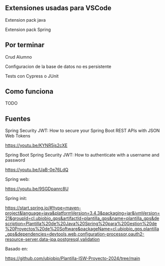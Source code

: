 ## Extensiones usadas para VSCode

Extension pack java

Extension pack Spring

## Por terminar

Crud Alumno

Configuracion de la base de datos no es persistente

Tests con Cypress o JUnit

## Como funciona 
TODO

## Fuentes
Spring Security JWT: How to secure your Spring Boot REST APIs with JSON Web Tokens

  https://youtu.be/KYNR5js2cXE
  
Spring Boot Spring Security JWT: How to authenticate with a username and password

  https://youtu.be/UaB-0e76LdQ
  
Spring web:

https://youtu.be/9SGDpanrc8U

Spring init:

https://start.spring.io/#!type=maven-project&language=java&platformVersion=3.4.3&packaging=jar&jvmVersion=21&groupId=cl.ubiobio_gps&artifactId=plantilla_gps&name=plantilla_gps&description=Plantilla%20de%20Java%20Spring%20para%20Gestion%20de%20Proyectos%20de%20Software&packageName=cl.ubiobio_gps.plantilla_gps&dependencies=devtools,web,configuration-processor,oauth2-resource-server,data-jpa,postgresql,validation

Basado en:

https://github.com/ubiobio/Plantilla-ISW-Proyecto-2024/tree/main
